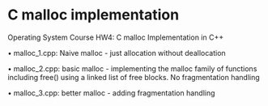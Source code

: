 # C malloc implementation

Operating System Course HW4: C malloc Implementation in C++

• malloc_1.cpp: Naive malloc - just allocation without deallocation

• malloc_2.cpp: basic malloc - implementing the malloc family of functions including free() using a linked list of free blocks. No fragmentation handling

• malloc_3.cpp: better malloc - adding fragmentation handling

